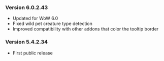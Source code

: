 ### Version 6.0.2.43

* Updated for WoW 6.0
* Fixed wild pet creature type detection
* Improved compatibility with other addons that color the tooltip border

### Version 5.4.2.34

* First public release
